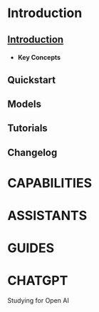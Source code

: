 # Introduction
## [Introduction](https://github.com/jo-aiden/OpenAI/edit/main/README.md)
- #### Key Concepts

## Quickstart
## Models
## Tutorials
## Changelog

# CAPABILITIES

# ASSISTANTS

# GUIDES

# CHATGPT


Studying for Open AI
